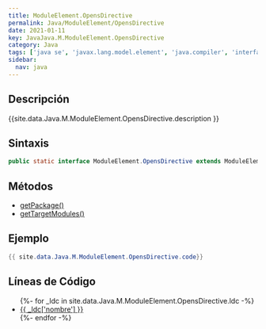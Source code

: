 ```yaml
---
title: ModuleElement.OpensDirective
permalink: Java/ModuleElement/OpensDirective
date: 2021-01-11
key: JavaJava.M.ModuleElement.OpensDirective
category: Java
tags: ['java se', 'javax.lang.model.element', 'java.compiler', 'interface java', 'Java 9']
sidebar: 
  nav: java
---
```


## Descripción
{{site.data.Java.M.ModuleElement.OpensDirective.description }}

## Sintaxis
~~~java
public static interface ModuleElement.OpensDirective extends ModuleElement.Directive
~~~

## Métodos
* [getPackage()](/Java/ModuleElement/OpensDirective/getPackage)
* [getTargetModules()](/Java/ModuleElement/OpensDirective/getTargetModules)

## Ejemplo
~~~java
{{ site.data.Java.M.ModuleElement.OpensDirective.code}}
~~~

## Líneas de Código
<ul>
{%- for _ldc in site.data.Java.M.ModuleElement.OpensDirective.ldc -%}
   <li>
       <a href="{{_ldc['url'] }}">{{ _ldc['nombre'] }}</a>
   </li>
{%- endfor -%}
</ul>
